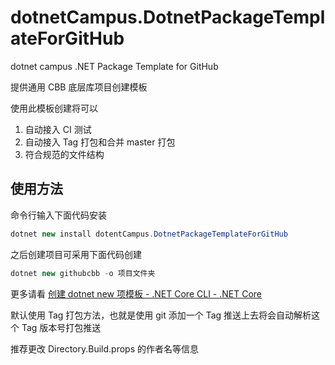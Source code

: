 # dotnetCampus.DotnetPackageTemplateForGitHub

dotnet campus .NET Package Template for GitHub

提供通用 CBB 底层库项目创建模板

使用此模板创建将可以

1. 自动接入 CI 测试
1. 自动接入 Tag 打包和合并 master 打包
1. 符合规范的文件结构

## 使用方法

命令行输入下面代码安装

```csharp
dotnet new install dotentCampus.DotnetPackageTemplateForGitHub
```

之后创建项目可采用下面代码创建

```csharp
dotnet new githubcbb -o 项目文件夹
```

更多请看 [创建 dotnet new 项模板 - .NET Core CLI - .NET Core](https://docs.microsoft.com/zh-cn/dotnet/core/tutorials/cli-templates-create-item-template )

默认使用 Tag 打包方法，也就是使用 git 添加一个 Tag 推送上去将会自动解析这个 Tag 版本号打包推送

推荐更改 Directory.Build.props 的作者名等信息
